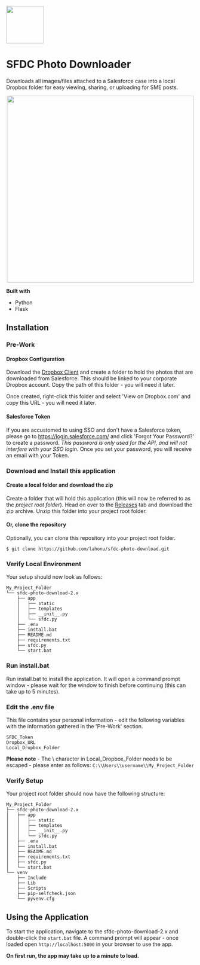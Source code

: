 
<span style="display:block;align:center"><img src='https://static.brandfolder.com/salesforce/logo/salesforce-primary-logo.png' height='100'/></span>

# SFDC Photo Downloader

Downloads all images/files attached to a Salesforce case into a local Dropbox folder for easy viewing, sharing, or uploading for SME posts.

<p align="center">
  <img height="500" src="https://i.imgur.com/kCk58bx.png">
</p>

**Built with**
* Python
* Flask

## Installation

### Pre-Work

#### Dropbox Configuration
Download the [Dropbox Client](https://www.dropbox.com/install) and create a folder to hold the photos that are downloaded from Salesforce. This should be linked to your corporate Dropbox account. Copy the path of this folder - you will need it later.

Once created, right-click this folder and select 'View on <span>Dropbox.com</span>' and copy this URL - you will need it later.

#### Salesforce Token
If you are accustomed to using SSO and don't have a Salesforce token, please go to https://login.salesforce.com/ and click 'Forgot Your Password?' to create a password. _This password is only used for the API, and will not interfere with your SSO login._ Once you set your password, you will receive an email with your Token.

### Download and Install this application

#### Create a local folder and download the zip
Create a folder that will hold this application (this will now be referred to as the _project root folder_). Head on over to the [Releases](https://github.com/lahonu/sfdc-photo-download/releases/latest) tab and download the zip archive. Unzip this folder into your project root folder.

#### Or, clone the repository
Optionally, you can clone this repository into your project root folder.

```$ git clone https://github.com/lahonu/sfdc-photo-download.git```

### Verify Local Environment
Your setup should now look as follows:
```
My_Project_Folder
└── sfdc-photo-download-2.x
    ├── app
    │   ├── static
    │   ├── templates
    │   ├── __init__.py
    │   └── sfdc.py
    ├── .env
    ├── install.bat
    ├── README.md
    ├── requirements.txt
    ├── sfdc.py
    └── start.bat
```
### Run install.bat
Run install.bat to install the application. It will open a command prompt window - please wait for the window to finish before continuing (this can take up to 5 minutes).

### Edit the .env file
This file contains your personal information - edit the following variables with the information gathered in the 'Pre-Work' section.
```
SFDC_Token
Dropbox_URL
Local_Dropbox_Folder
```
**Please note** - The \ character in Local_Dropbox_Folder needs to be escaped - please enter as follows:
`C:\\Users\\username\\My_Project_Folder`

### Verify Setup

Your project root folder should now have the following structure:
```
My_Project_Folder
├── sfdc-photo-download-2.x
│   ├── app
│   │   ├── static
│   │   ├── templates
│   │   ├── __init__.py
│   │   └── sfdc.py
│   ├── .env
│   ├── install.bat
│   ├── README.md
│   ├── requirements.txt
│   ├── sfdc.py
│   └── start.bat
└── venv
    ├── Include
    ├── Lib
    ├── Scripts
    ├── pip-selfcheck.json
    └── pyvenv.cfg
```

## Using the Application
To start the application, navigate to the sfdc-photo-download-2.x and double-click the `start.bat` file. A command prompt will appear - once loaded open `http://localhost:5000` in your browser to use the app.

**On first run, the app may take up to a minute to load.**


